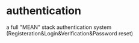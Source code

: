 # authentication
a full "MEAN" stack authentication system (Registeration&amp;Login&amp;Verification&amp;Password reset) 
